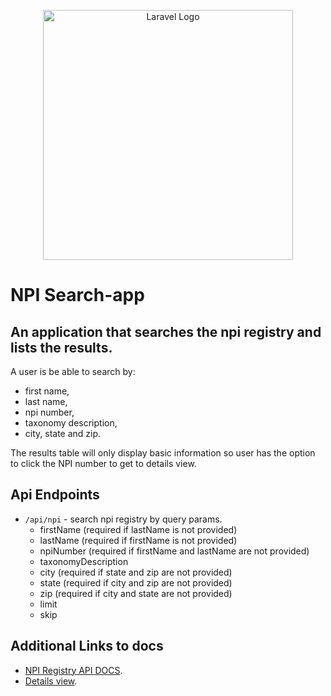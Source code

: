 <p align="center"><a href="https://laravel.com" target="_blank"><img src="https://raw.githubusercontent.com/laravel/art/master/logo-lockup/5%20SVG/2%20CMYK/1%20Full%20Color/laravel-logolockup-cmyk-red.svg" width="400" alt="Laravel Logo"></a></p>

# NPI Search-app

## An application that searches the npi registry and lists the results.

A user is be able to search by:

-   first name,
-   last name,
-   npi number,
-   taxonomy description,
-   city, state and zip.

The results table will only display basic information so user has the option to click the NPI number to get to details view.

## Api Endpoints

-   `/api/npi` - search npi registry by query params.
    -   firstName (required if lastName is not provided)
    -   lastName (required if firstName is not provided)
    -   npiNumber (required if firstName and lastName are not provided)
    -   taxonomyDescription
    -   city (required if state and zip are not provided)
    -   state (required if city and zip are not provided)
    -   zip (required if city and state are not provided)
    -   limit
    -   skip

## Additional Links to docs

-   [NPI Registry API DOCS](https://npiregistry.cms.hhs.gov/api-page).
-   [Details view](https://npiregistry.cms.hhs.gov/provider-view/{npi}).
